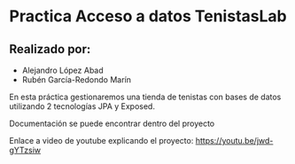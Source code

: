 # Practica Acceso a datos TenistasLab

## Realizado por:
- Alejandro López Abad
- Rubén García-Redondo Marín

En esta práctica gestionaremos una tienda de tenistas con bases de datos utilizando 2 tecnologías JPA y Exposed.

Documentación se puede encontrar dentro del proyecto

Enlace a video de youtube explicando el proyecto: https://youtu.be/jwd-gYTzsiw
